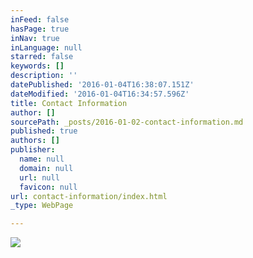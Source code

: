 ```yaml
---
inFeed: false
hasPage: true
inNav: true
inLanguage: null
starred: false
keywords: []
description: ''
datePublished: '2016-01-04T16:38:07.151Z'
dateModified: '2016-01-04T16:34:57.596Z'
title: Contact Information
author: []
sourcePath: _posts/2016-01-02-contact-information.md
published: true
authors: []
publisher:
  name: null
  domain: null
  url: null
  favicon: null
url: contact-information/index.html
_type: WebPage

---
```

![](https://the-grid-user-content.s3-us-west-2.amazonaws.com/b270dffe-dd91-44ae-8684-76db7fbc8b32.jpg)